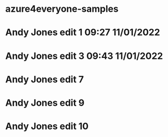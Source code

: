 # azure4everyone-samples
# Andy Jones edit 1 09:27 11/01/2022
# Andy Jones edit 3 09:43 11/01/2022
 # Andy Jones edit 7
# Andy Jones edit 9
# Andy Jones edit 10
